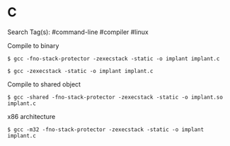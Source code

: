 # C

Search Tag(s): #command-line #compiler #linux

Compile to binary

```
$ gcc -fno-stack-protector -zexecstack -static -o implant implant.c

$ gcc -zexecstack -static -o implant implant.c
```

Compile to shared object

```
$ gcc -shared -fno-stack-protector -zexecstack -static -o implant.so implant.c
```

x86 architecture

```
$ gcc -m32 -fno-stack-protector -zexecstack -static -o implant implant.c
```